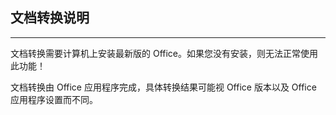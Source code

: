 ## 文档转换说明

---

文档转换需要计算机上安装最新版的 Office。如果您没有安装，则无法正常使用此功能！

文档转换由 Office 应用程序完成，具体转换结果可能视 Office 版本以及 Office 应用程序设置而不同。
